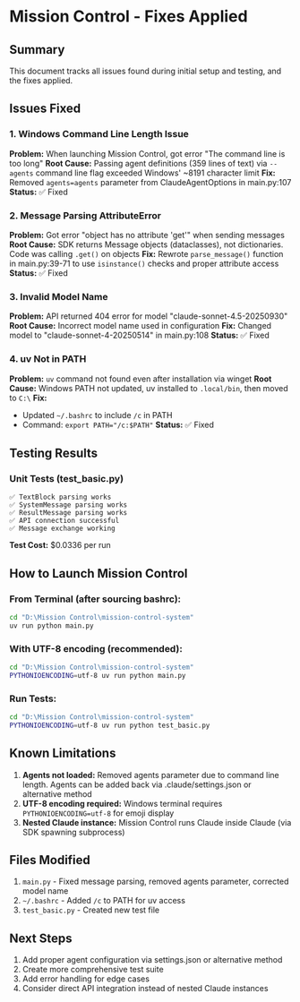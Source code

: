 # Mission Control - Fixes Applied

## Summary
This document tracks all issues found during initial setup and testing, and the fixes applied.

## Issues Fixed

### 1. Windows Command Line Length Issue
**Problem:** When launching Mission Control, got error "The command line is too long"
**Root Cause:** Passing agent definitions (359 lines of text) via `--agents` command line flag exceeded Windows' ~8191 character limit
**Fix:** Removed `agents=agents` parameter from ClaudeAgentOptions in main.py:107
**Status:** ✅ Fixed

### 2. Message Parsing AttributeError
**Problem:** Got error "object has no attribute 'get'" when sending messages
**Root Cause:** SDK returns Message objects (dataclasses), not dictionaries. Code was calling `.get()` on objects
**Fix:** Rewrote `parse_message()` function in main.py:39-71 to use `isinstance()` checks and proper attribute access
**Status:** ✅ Fixed

### 3. Invalid Model Name
**Problem:** API returned 404 error for model "claude-sonnet-4.5-20250930"
**Root Cause:** Incorrect model name used in configuration
**Fix:** Changed model to "claude-sonnet-4-20250514" in main.py:108
**Status:** ✅ Fixed

### 4. uv Not in PATH
**Problem:** `uv` command not found even after installation via winget
**Root Cause:** Windows PATH not updated, uv installed to `.local/bin`, then moved to `C:\`
**Fix:**
- Updated `~/.bashrc` to include `/c` in PATH
- Command: `export PATH="/c:$PATH"`
**Status:** ✅ Fixed

## Testing Results

### Unit Tests (test_basic.py)
```
✅ TextBlock parsing works
✅ SystemMessage parsing works
✅ ResultMessage parsing works
✅ API connection successful
✅ Message exchange working
```

**Test Cost:** $0.0336 per run

## How to Launch Mission Control

### From Terminal (after sourcing bashrc):
```bash
cd "D:\Mission Control\mission-control-system"
uv run python main.py
```

### With UTF-8 encoding (recommended):
```bash
cd "D:\Mission Control\mission-control-system"
PYTHONIOENCODING=utf-8 uv run python main.py
```

### Run Tests:
```bash
cd "D:\Mission Control\mission-control-system"
PYTHONIOENCODING=utf-8 uv run python test_basic.py
```

## Known Limitations

1. **Agents not loaded:** Removed agents parameter due to command line length. Agents can be added back via .claude/settings.json or alternative method
2. **UTF-8 encoding required:** Windows terminal requires `PYTHONIOENCODING=utf-8` for emoji display
3. **Nested Claude instance:** Mission Control runs Claude inside Claude (via SDK spawning subprocess)

## Files Modified

1. `main.py` - Fixed message parsing, removed agents parameter, corrected model name
2. `~/.bashrc` - Added `/c` to PATH for uv access
3. `test_basic.py` - Created new test file

## Next Steps

1. Add proper agent configuration via settings.json or alternative method
2. Create more comprehensive test suite
3. Add error handling for edge cases
4. Consider direct API integration instead of nested Claude instances
